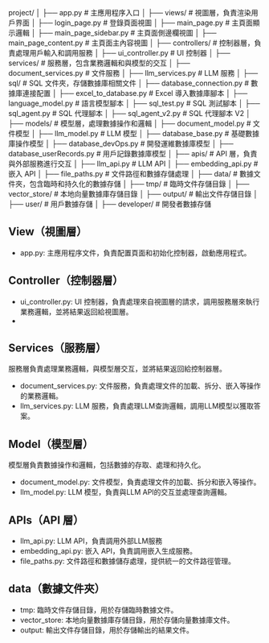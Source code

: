 project/
│
├── app.py                             # 主應用程序入口
│
├── views/                             # 視圖層，負責渲染用戶界面
│   ├── login_page.py                  # 登錄頁面視圖
│   ├── main_page.py                   # 主頁面顯示邏輯
│   ├── main_page_sidebar.py           # 主頁面側邊欄視圖
│   ├── main_page_content.py           # 主頁面主內容視圖
│
├── controllers/                       # 控制器層，負責處理用戶輸入和調用服務
│   ├── ui_controller.py               # UI 控制器
│
├── services/                          # 服務層，包含業務邏輯和與模型的交互
│   ├── document_services.py           # 文件服務
│   ├── llm_services.py                # LLM 服務
│
├── sql/                               # SQL 文件夾，存儲數據庫相關文件
│   ├── database_connection.py         # 數據庫連接配置
│   ├── excel_to_database.py           # Excel 導入數據庫腳本
│   ├── language_model.py              # 語言模型腳本
│   ├── sql_test.py                    # SQL 測試腳本
│   ├── sql_agent.py                   # SQL 代理腳本
│   ├── sql_agent_v2.py                # SQL 代理腳本 V2
│
├── models/                            # 模型層，處理數據操作和邏輯
│   ├── document_model.py              # 文件模型
│   ├── llm_model.py                   # LLM 模型
│   ├── database_base.py               # 基礎數據庫操作模型
│   ├── database_devOps.py             # 開發運維數據庫模型
│   ├── database_userRecords.py        # 用戶記錄數據庫模型
│
├── apis/                              # API 層，負責與外部服務進行交互
│   ├── llm_api.py                     # LLM API
│   ├── embedding_api.py               # 嵌入 API
│   ├── file_paths.py                  # 文件路徑和數據存儲處理
│
├── data/                              # 數據文件夾，包含臨時和持久化的數據存儲
│   ├── tmp/                           # 臨時文件存儲目錄
│   ├── vector_store/                  # 本地向量數據庫存儲目錄
│   ├── output/                        # 輸出文件存儲目錄
│   ├── user/                          # 用戶數據存儲
│   ├── developer/                     # 開發者數據存儲



## View（視圖層）
- app.py: 主應用程序文件，負責配置頁面和初始化控制器，啟動應用程式。

## Controller（控制器層）
- ui_controller.py: UI 控制器，負責處理來自視圖層的請求，調用服務層來執行業務邏輯，並將結果返回給視圖層。
- 
## Services（服務層）
服務層負責處理業務邏輯，與模型層交互，並將結果返回給控制器層。
- document_services.py: 文件服務，負責處理文件的加載、拆分、嵌入等操作的業務邏輯。
- llm_services.py: LLM 服務，負責處理LLM查詢邏輯，調用LLM模型以獲取答案。

## Model（模型層）
模型層負責數據操作和邏輯，包括數據的存取、處理和持久化。
- document_model.py: 文件模型，負責處理文件的加載、拆分和嵌入等操作。
- llm_model.py: LLM 模型，負責與LLM API的交互並處理查詢邏輯。

## APIs（API 層）
- llm_api.py: LLM API，負責調用外部LLM服務
- embedding_api.py: 嵌入 API，負責調用嵌入生成服務。 
- file_paths.py: 文件路徑和數據儲存處理，提供統一的文件路徑管理。

## data（數據文件夾）
- tmp: 臨時文件存儲目錄，用於存儲臨時數據文件。
- vector_store: 本地向量數據庫存儲目錄，用於存儲向量數據庫文件。
- output: 輸出文件存儲目錄，用於存儲輸出的結果文件。